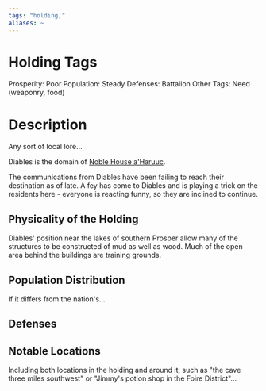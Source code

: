```yaml
---
tags: "holding,"
aliases: ~
---
```


# Holding Tags

Prosperity: Poor
Population: Steady
Defenses: Battalion
Other Tags: Need (weaponry, food)

# Description

Any sort of local lore...

Diables is the domain of [Noble House a'Haruuc](..\..\..\About%20People\Nations\The%20Kingdom%20of%20Prosper\Factions\Noble%20House%20a'Haruuc.md).

The communications from Diables have been failing to reach their destination as of late. A fey has come to Diables and is playing a trick on the residents here - everyone is reacting funny, so they are inclined to continue.

## Physicality of the Holding

Diables' position near the lakes of southern Prosper allow many of the structures to be constructed of mud as well as wood. Much of the open area behind the buildings are training grounds.

## Population Distribution

If it differs from the nation's...

## Defenses

## Notable Locations

Including both locations in the holding and around it, such as "the cave three miles southwest" or "Jimmy's potion shop in the Foire District"...
